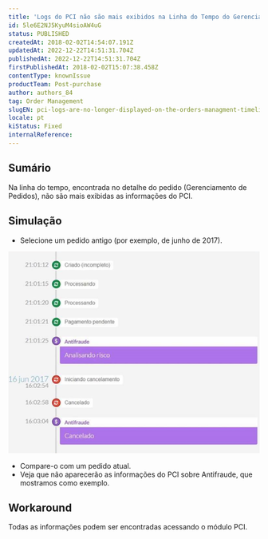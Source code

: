 ```yaml
---
title: 'Logs do PCI não são mais exibidos na Linha do Tempo do Gerenciamento de Pedidos'
id: 5le6E2NJ5KyuM4sioAW4uG
status: PUBLISHED
createdAt: 2018-02-02T14:54:07.191Z
updatedAt: 2022-12-22T14:51:31.704Z
publishedAt: 2022-12-22T14:51:31.704Z
firstPublishedAt: 2018-02-02T15:07:38.458Z
contentType: knownIssue
productTeam: Post-purchase
author: authors_84
tag: Order Management
slugEN: pci-logs-are-no-longer-displayed-on-the-orders-managment-timeline
locale: pt
kiStatus: Fixed
internalReference: 
---
```


## Sumário

Na linha do tempo, encontrada no detalhe do pedido (Gerenciamento de Pedidos), não são mais exibidas as informações do PCI.

## Simulação

- Selecione um pedido antigo (por exemplo, de junho de 2017).

![pedido com log pci](https://raw.githubusercontent.com/vtexdocs/known-issues/refs/heads/main/docs/pt/known-issues/Post-purchase/logs-do-pci-nao-sao-mais-exibidos-na-linha-do-tempo-gerenciamento-de-pedidos_1.PNG)

- Compare-o com um pedido atual.
- Veja que não aparecerão as informações do PCI sobre Antifraude, que mostramos como exemplo.


## Workaround

Todas as informações podem ser encontradas acessando o módulo PCI.

